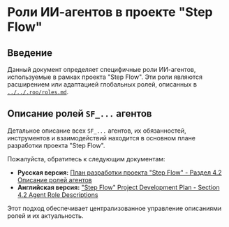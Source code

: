 # Роли ИИ-агентов в проекте "Step Flow"

## Введение
Данный документ определяет специфичные роли ИИ-агентов, используемые в рамках проекта "Step Flow". Эти роли являются расширением или адаптацией глобальных ролей, описанных в [`../../.roo/roles.md`](../../.roo/roles.md).

## Описание ролей `SF_...` агентов

Детальное описание всех `SF_...` агентов, их обязанностей, инструментов и взаимодействий находится в основном плане разработки проекта "Step Flow".

Пожалуйста, обратитесь к следующим документам:
*   **Русская версия:** [План разработки проекта "Step Flow" - Раздел 4.2 Описание ролей агентов](../../step_flow_project_plan.md#42-описание-ролей-агентов)
*   **Английская версия:** ["Step Flow" Project Development Plan - Section 4.2 Agent Role Descriptions](../../step_flow_project_plan_en.md#42-agent-role-descriptions)

Этот подход обеспечивает централизованное управление описаниями ролей и их актуальность.